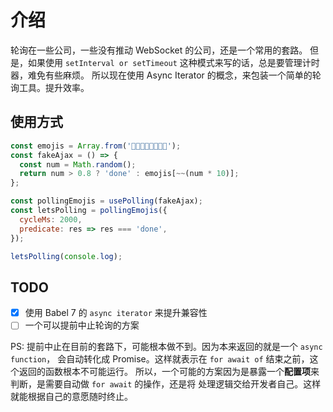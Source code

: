 # 介绍

轮询在一些公司，一些没有推动 WebSocket 的公司，还是一个常用的套路。
但是，如果使用 `setInterval or setTimeout` 这种模式来写的话，总是要管理计时器，难免有些麻烦。
所以现在使用 Async Iterator 的概念，来包装一个简单的轮询工具。提升效率。

## 使用方式

```js
const emojis = Array.from('🌚🌝👀😎😂😏🙁🤠');
const fakeAjax = () => {
  const num = Math.random();
  return num > 0.8 ? 'done' : emojis[~~(num * 10)];
};

const pollingEmojis = usePolling(fakeAjax);
const letsPolling = pollingEmojis({
  cycleMs: 2000,
  predicate: res => res === 'done',
});

letsPolling(console.log);
```

## TODO

- [x] 使用 Babel 7 的 `async iterator` 来提升兼容性
- [ ] 一个可以提前中止轮询的方案

PS: 提前中止在目前的套路下，可能根本做不到。因为本来返回的就是一个 `async function`，
会自动转化成 Promise。这样就表示在 `for await of` 结束之前，这个返回的函数根本不可能运行。
所以，一个可能的方案因为是暴露一个**配置项**来判断，是需要自动做 `for await` 的操作，还是将
处理逻辑交给开发者自己。这样就能根据自己的意愿随时终止。
